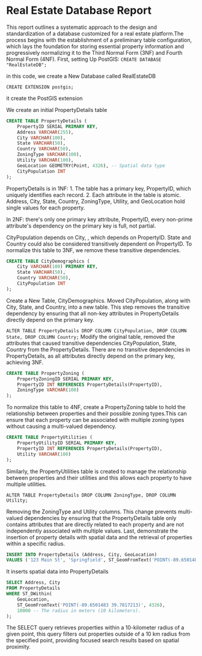 # Real Estate Database Report

This report outlines a systematic approach to the design and standardization of a database customized for a real estate platform.The process begins with the establishment of a preliminary table configuration, which lays the foundation for storing essential property information and progressively normalizing it to the Third Normal Form (3NF) and Fourth Normal Form (4NF).
First, setting Up PostGIS:
`CREATE DATABASE "RealEstateDB";`

in this code, we create a New Database called RealEstateDB

`CREATE EXTENSION postgis;`

it create the PostGIS extension

We create an initial PropertyDetails table 

```sql
CREATE TABLE PropertyDetails (
    PropertyID SERIAL PRIMARY KEY,
    Address VARCHAR(255),
    City VARCHAR(100),
    State VARCHAR(50),
    Country VARCHAR(50),
    ZoningType VARCHAR(100),
    Utility VARCHAR(100),
    GeoLocation GEOMETRY(Point, 4326), -- Spatial data type
    CityPopulation INT
);
```

PropertyDetails is in 1NF: 1. The table has a primary key, PropertyID, which uniquely identifies each record. 2. Each attribute in the table is atomic. Address, City, State, Country, ZoningType, Utility, and GeoLocation hold single values for each property. 

In 2NF: there's only one primary key attribute, PropertyID, every non-prime attribute's dependency on the primary key is full, not partial.

CityPopulation depends on City, , which depends on PropertyID. State and Country could also be considered transitively dependent on PropertyID. To normalize this table to 3NF, we remove these transitive dependencies.

```sql
CREATE TABLE CityDemographics (
    City VARCHAR(100) PRIMARY KEY,
    State VARCHAR(50),
    Country VARCHAR(50),
    CityPopulation INT
);
```
Create a New Table, CityDemographics. Moved CityPopulation, along with City, State, and Country, into a new table. This step removes the transitive dependency by ensuring that all non-key attributes in PropertyDetails directly depend on the primary key. 

`ALTER TABLE PropertyDetails DROP COLUMN CityPopulation, DROP COLUMN State, DROP COLUMN Country;`
Modify the original table, removed the attributes that caused transitive dependencies CityPopulation, State, Country from the PropertyDetails.
There are no transitive dependencies in PropertyDetails, as all attributes directly depend on the primary key, achieving 3NF.

```sql
CREATE TABLE PropertyZoning (
    PropertyZoningID SERIAL PRIMARY KEY,
    PropertyID INT REFERENCES PropertyDetails(PropertyID),
    ZoningType VARCHAR(100)
);
```

To normalize this table to 4NF, create a PropertyZoning table to hold the relationship between properties and their possible zoning types.This can ensure that each property can be associated with multiple zoning types without causing a multi-valued dependency.

```sql
CREATE TABLE PropertyUtilities (
    PropertyUtilityID SERIAL PRIMARY KEY,
    PropertyID INT REFERENCES PropertyDetails(PropertyID),
    Utility VARCHAR(100)
);
```
Similarly, the PropertyUtilities table is created to manage the relationship between properties and their utilities and this allows each property to have multiple utilities.

`ALTER TABLE PropertyDetails DROP COLUMN ZoningType, DROP COLUMN Utility;`

Removing the ZoningType and Utility columns. This change prevents multi-valued dependencies by ensuring that the PropertyDetails table only contains attributes that are directly related to each property and are not independently associated with multiple values.
Last, demonstrate the insertion of property details with spatial data and the retrieval of properties within a specific radius.

```sql
INSERT INTO PropertyDetails (Address, City, GeoLocation)
VALUES ('123 Main St', 'Springfield', ST_GeomFromText('POINT(-89.6501483 39.7817213)', 4326));
```

It inserts spatial data into PropertyDetails
```sql
SELECT Address, City
FROM PropertyDetails
WHERE ST_DWithin(
    GeoLocation,
    ST_GeomFromText('POINT(-89.6501483 39.7817213)', 4326),
    10000 -- The radius in meters (10 kilometers).
);
```
The SELECT query retrieves properties within a 10-kilometer radius of a given point, this query filters out properties outside of a 10 km radius from the specified point, providing focused search results based on spatial proximity.
